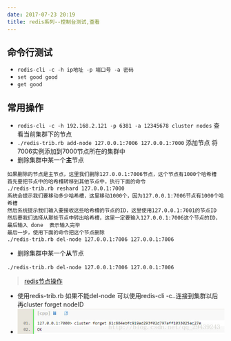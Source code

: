 ```yaml
---
date: 2017-07-23 20:19
title: redis系列--控制台测试,查看
---
```


## 命令行测试

* `redis-cli -c -h ip地址 -p 端口号 -a 密码`
* `set good good`
* `get good`

## 常用操作

* `redis-cli -c -h 192.168.2.121 -p 6381 -a 12345678 cluster nodes` 查看当前集群下的节点
* `./redis-trib.rb add-node 127.0.0.1:7006 127.0.0.1:7000` 添加节点 将7006实例添加到7000节点所在的集群中
* 删除集群中某一个**主**节点

```text
如果删除的节点是主节点，这里我们删除127.0.0.1:7006节点，这个节点有1000个哈希槽
首先要把节点中的哈希槽转移到其他节点中，执行下面的命令
./redis-trib.rb reshard 127.0.0.1:7000
系统会提示我们要移动多少哈希槽，这里移动1000个，因为127.0.0.1:7006节点有1000个哈希槽
然后系统提示我们输入要接收这些哈希槽的节点的ID，这里使用127.0.0.1:7001的节点ID
然后要我们选择从那些节点中转出哈希槽，这里一定要输入127.0.0.1:7006这个节点的ID，最后输入 done  表示输入完毕
最后一步，使用下面的命令把这个节点删除
./redis-trib.rb del-node 127.0.0.1:7006 127.0.0.1:7006
```

* 删除集群中某一个**从**节点

`./redis-trib.rb del-node 127.0.0.1:7006 127.0.0.1:7006`

>[redis节点操作](http://blog.csdn.net/xu470438000/article/details/42972123)

* 使用redis-trib.rb 如果不能del-node 可以使用redis-cli -c..连接到集群以后 再cluster forget nodeID
* ![这里写图片描述](<../images/redis/20170808200206254.jpg>)